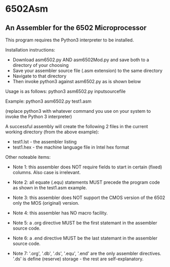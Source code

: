 # 6502Asm
## An Assembler for the 6502 Microprocessor

This program requires the Python3 interpreter to be installed.

Installation instructions:
- Download asm6502.py AND asm6502Mod.py and save both to a directory of your choosing
- Save your assembler source file (.asm extension) to the same directory
- Navigate to that directory
- Then invoke python3 against asm6502.py as is shown below

Usage is as follows:   python3 asm6502.py inputsourcefile

   Example:  python3 asm6502.py test1.asm
   
(replace python3 with whatever command you use on your system to invoke the Python 3 interpreter)
   
A successful assembly will create the following 2 files in the current working directory (from the above example):
   - test1.lst  -  the assembler listing
   - test1.hex  -  the machine language file in Intel hex format
   
Other noteable items:
  - Note 1: this assembler does NOT require fields to start 
    in certain (fixed) columns. Also case is irrelevant. 

  - Note 2: all equate (.equ) statements MUST precede
    the program code as shown in the test1.asm example.
  
  - Note 3: this assembler does NOT support the CMOS
    version of the 6502 only the MOS (original) version.
  
  - Note 4: this assembler has NO macro facility.  
  
  - Note 5: a .org directive MUST be the first
    statemant in the assembler source code.
    
  - Note 6: a .end directive MUST be the last
    statemant in the assembler source code.
    
  - Note 7: '.org', '.db', '.ds', '.equ', '.end' are the
    only assembler directives. '.ds' is define (reserve) storage -
    the rest are self-explanatory.  
